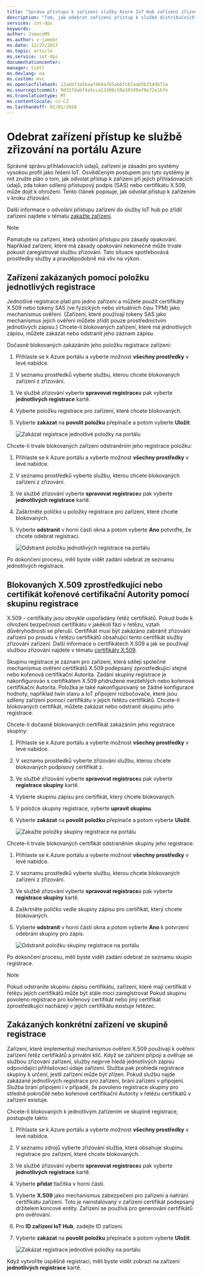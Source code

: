 ```yaml
---
title: "Správa přístupu k zařízení služby Azure IoT Hub zařízení zřizování | Microsoft Docs"
description: "Tom, jak odebrat zařízení přístup k službě distribučních bodů na portálu Azure"
services: iot-dps
keywords: 
author: JimacoMS
ms.author: v-jamebr
ms.date: 12/22/2017
ms.topic: article
ms.service: iot-dps
documentationcenter: 
manager: timlt
ms.devlang: na
ms.custom: mvc
ms.openlocfilehash: 12aebf3a56aa7469a765ab6fc67aa65b254db71a
ms.sourcegitcommit: 9d317dabf4a5cca13308c50a10349af0e72e1b7e
ms.translationtype: MT
ms.contentlocale: cs-CZ
ms.lasthandoff: 02/01/2018
---
```

# <a name="revoke-device-access-to-your-provisioning-service-in-the-azure-portal"></a>Odebrat zařízení přístup ke službě zřizování na portálu Azure

Správné správu přihlašovacích údajů, zařízení je zásadní pro systémy vysokou profil jako řešení IoT. Osvědčeným postupem pro tyto systémy je mít zrušte plán o tom, jak odvolat přístup k zařízení při jejich přihlašovacích údajů, zda token sdílený přístupový podpis (SAS) nebo certifikátu X.509, může dojít k ohrožení. Tento článek popisuje, jak odvolat přístup k zařízením v kroku zřizování.

Další informace o odvolání přístupu zařízení do služby IoT hub po zřídil zařízení najdete v tématu [zakažte zařízení](https://docs.microsoft.com/azure/iot-hub/iot-hub-devguide-identity-registry#disable-devices).

> [!NOTE] 
> Pamatujte na zařízení, která odvolání přístupu pro zásady opakování. Například zařízení, které má zásady opakování nekonečné může trvale pokusit zaregistrovat službu zřizování. Tato situace spotřebovává prostředky služby a pravděpodobně má vliv na výkon.

## <a name="blacklist-devices-by-using-an-individual-enrollment-entry"></a>Zařízení zakázaných pomocí položku jednotlivých registrace

Jednotlivé registrace platí pro jedno zařízení a můžete použít certifikáty X.509 nebo tokeny SAS (ve fyzických nebo virtuálních čipu TPM) jako mechanismus ověření. (Zařízení, které používají tokeny SAS jako mechanismus jejich ověření můžete zřídit pouze prostřednictvím jednotlivých zápisu.) Chcete-li blokovaných zařízení, které má jednotlivých zápisu, můžete zakázat nebo odstranit jeho záznam zápisu. 

Dočasně blokovaných zakázáním jeho položku registrace zařízení: 

1. Přihlaste se k Azure portálu a vyberte možnost **všechny prostředky** v levé nabídce.
2. V seznamu prostředků vyberte službu, kterou chcete blokovaných zařízení z zřizování.
3. Ve službě zřizování vyberte **spravovat registrace**a pak vyberte **jednotlivých registrace** kartě.
4. Vyberte položku registrace pro zařízení, které chcete blokovaných. 
5. Vyberte **zakázat** na **povolit položku** přepínače a potom vyberte **Uložit**.  

   ![Zakázat registrace jednotlivé položky na portálu](./media/how-to-revoke-device-access-portal/disable-individual-enrollment.png)
    
Chcete-li trvale blokovaných zařízení odstraněním jeho registrace položku:

1. Přihlaste se k Azure portálu a vyberte možnost **všechny prostředky** v levé nabídce.
2. V seznamu prostředků vyberte službu, kterou chcete blokovaných zařízení z zřizování.
3. Ve službě zřizování vyberte **spravovat registrace**a pak vyberte **jednotlivých registrace** kartě.
4. Zaškrtněte políčko u položky registrace pro zařízení, které chcete blokovaných. 
5. Vyberte **odstranit** v horní části okna a potom vyberte **Ano** potvrďte, že chcete odebrat registraci. 

   ![Odstranit položku jednotlivých registrace na portálu](./media/how-to-revoke-device-access-portal/delete-individual-enrollment.png)
    
Po dokončení procesu, měli byste vidět zadání odebrat ze seznamu jednotlivých registrace.  

## <a name="blacklist-an-x509-intermediate-or-root-ca-certificate-by-using-an-enrollment-group"></a>Blokovaných X.509 zprostředkující nebo certifikát kořenové certifikační Autority pomocí skupinu registrace

X.509 – certifikáty jsou obvykle uspořádány řetěz certifikátů. Pokud bude k ohrožení bezpečnosti certifikátu v jakékoli fázi v řetězu, vztah důvěryhodnosti se přeruší. Certifikát musí být zakázáno zabránit zřizování zařízení po proudu v řetězu certifikátů obsahující tento certifikát služby zřizování zařízení. Další informace o certifikátech X.509 a jak se používají službou zřizování najdete v tématu [certifikáty X.509](./concepts-security.md#x509-certificates). 

Skupinu registrace je záznam pro zařízení, která sdílejí společné mechanismus ověření certifikátů X.509 podepsaný zprostředkující stejné nebo kořenová certifikační Autorita. Zadání skupiny registrace je nakonfigurován s certifikátem X.509 přidružené mezilehlých nebo kořenová certifikační Autorita. Položka je také nakonfigurovaný se žádné konfigurace hodnoty, například twin stavu a IoT připojení rozbočovače, které jsou sdíleny zařízení pomocí certifikátu v jejich řetězu certifikátů. Chcete-li blokovaných certifikát, můžete zakázat nebo odstranit skupinu jeho registrace.

Chcete-li dočasně blokovaných certifikát zakázáním jeho registrace skupiny: 

1. Přihlaste se k Azure portálu a vyberte možnost **všechny prostředky** v levé nabídce.
2. V seznamu prostředků vyberte zřizování službu, kterou chcete blokovaných podpisový certifikát z.
3. Ve službě zřizování vyberte **spravovat registrace**a pak vyberte **registrace skupiny** kartě.
4. Vyberte skupinu zápisu pro certifikát, který chcete blokovaných.
5. V položce skupiny registrace, vyberte **upravit skupinu**.
6. Vyberte **zakázat** na **povolit položku** přepínače a potom vyberte **Uložit**.  

   ![Zakažte položky skupiny registrace na portálu](./media/how-to-revoke-device-access-portal/disable-enrollment-group.png)

    
Chcete-li trvale blokovaných certifikát odstraněním skupiny jeho registrace:

1. Přihlaste se k Azure portálu a vyberte možnost **všechny prostředky** v levé nabídce.
2. V seznamu prostředků vyberte službu, kterou chcete blokovaných zařízení z zřizování.
3. Ve službě zřizování vyberte **spravovat registrace**a pak vyberte **registrace skupiny** kartě.
4. Zaškrtněte políčko vedle skupiny zápisu pro certifikát, který chcete blokovaných. 
5. Vyberte **odstranit** v horní části okna a potom vyberte **Ano** k potvrzení odebrání skupiny pro zápis. 

   ![Odstranit položku skupiny registrace na portálu](./media/how-to-revoke-device-access-portal/delete-enrollment-group.png)

Po dokončení procesu, měli byste vidět zadání odebrat ze seznamu skupin registrace.  

> [!NOTE]
> Pokud odstraníte skupinu zápisu certifikátu, zařízení, které mají certifikát v řetězu jejich certifikátů může být stále moci zaregistrovat Pokud skupinu povoleno registrace pro kořenový certifikát nebo jiný certifikát zprostředkující nacházejí v jejich certifikátu existuje řetězec.

## <a name="blacklist-specific-devices-in-an-enrollment-group"></a>Zakázaných konkrétní zařízení ve skupině registrace

Zařízení, které implementují mechanismus ověření X.509 používají k ověření zařízení řetěz certifikátů a privátní klíč. Když se zařízení připojí a ověřuje se službou zřizování zařízení, služby nejprve hledá jednotlivých zápisu odpovídající přihlašovací údaje zařízení. Služba pak prohledá registrace skupiny k určení, jestli zařízení může být zřízen. Pokud službu najde zakázané jednotlivých registrace pro zařízení, brání zařízení v připojení. Služba brání připojení i v případě, že povoleno registrace skupiny pro středně pokročilé nebo kořenové certifikační Autority v řetězu certifikátů v zařízení existuje. 

Chcete-li blokovaných k jednotlivým zařízením ve skupině registrace, postupujte takto:

1. Přihlaste se k Azure portálu a vyberte možnost **všechny prostředky** v levé nabídce.
2. V seznamu zdrojů vyberte zřizování služba, která obsahuje skupinu registrace pro zařízení, které chcete blokovaných.
3. Ve službě zřizování vyberte **spravovat registrace**a pak vyberte **jednotlivých registrace** kartě.
4. Vyberte **přidat** tlačítka v horní části. 
5. Vyberte **X.509** jako mechanismus zabezpečení pro zařízení a nahrání certifikátu zařízení. Toto je nainstalovaný v zařízení certifikát podepsaný držitelem koncové entity. Zařízení se používá pro generování certifikátů pro ověřování.
6. Pro **ID zařízení IoT Hub**, zadejte ID zařízení. 
7. Vyberte **zakázat** na **povolit položku** přepínače a potom vyberte **Uložit**. 

   ![Zakázat registrace jednotlivé položky na portálu](./media/how-to-revoke-device-access-portal/disable-individual-enrollment.png)

Když vytvoříte úspěšně registraci, měli byste vidět zobrazí na zařízení **jednotlivých registrace** kartě.


